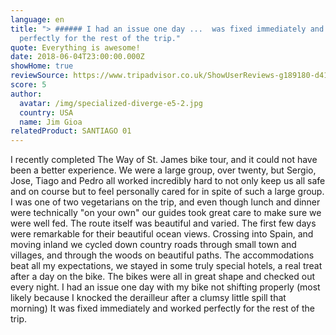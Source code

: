 ```yaml
---
language: en
title: "> ###### I had an issue one day ...  was fixed immediately and worked
  perfectly for the rest of the trip."
quote: Everything is awesome!
date: 2018-06-04T23:00:00.000Z
showHome: true
reviewSource: https://www.tripadvisor.co.uk/ShowUserReviews-g189180-d4105907-r585303227-Top_Bike_tours_Portugal-Porto_Porto_District_Northern_Portugal.html
score: 5
author:
  avatar: /img/specialized-diverge-e5-2.jpg
  country: USA
  name: Jim Gioa
relatedProduct: SANTIAGO 01
---
```


I recently completed The Way of St. James bike tour, and it could not have been a better experience. We were a large group, over twenty, but Sergio, Jose, Tiago and Pedro all worked incredibly hard to not only keep us all safe and on course but to feel personally cared for in spite of such a large group. I was one of two vegetarians on the trip, and even though lunch and dinner were technically "on your own" our guides took great care to make sure we were well fed. The route itself was beautiful and varied. The first few days were remarkable for their beautiful ocean views. Crossing into Spain, and moving inland we cycled down country roads through small town and villages, and through the woods on beautiful paths. The accommodations beat all my expectations, we stayed in some truly special hotels, a real treat after a day on the bike. The bikes were all in great shape and checked out every night. I had an issue one day with my bike not shifting properly (most likely because I knocked the derailleur after a clumsy little spill that morning) It was fixed immediately and worked perfectly for the rest of the trip.
